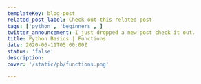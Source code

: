 ```yaml
---
templateKey: blog-post
related_post_label: Check out this related post
tags: ['python', 'beginners', ]
twitter_announcement: I just dropped a new post check it out.
title: Python Basics | Functions
date: 2020-06-11T05:00:00Z
status: 'false'
description:
cover: '/static/pb/functions.png'

---
```


<!--
<p style='text-align: center'>
<a href='https://waylonwalker.com/functions'>
  <img
    style='width:500px; max-width:80%; margin: auto;'
    src="https://images.waylonwalker.com/functions.png"
    alt="Read more from the Python Basics | Functions article"
  />
  </a>
</p>

-->
